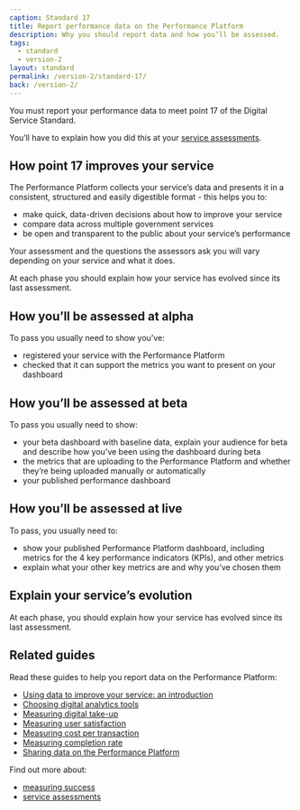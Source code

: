 ```yaml
---
caption: Standard 17
title: Report performance data on the Performance Platform
description: Why you should report data and how you’ll be assessed.
tags:
  - standard
  - version-2
layout: standard
permalink: /version-2/standard-17/
back: /version-2/
---
```


You must report your performance data to meet point 17 of the Digital Service Standard.

You’ll have to explain how you did this at your [service assessments](https://www.gov.uk/service-manual/service-assessments/how-service-assessments-work).

## How point 17 improves your service

The Performance Platform collects your service’s data and presents it in a consistent, structured and easily digestible format - this helps you to:

- make quick, data-driven decisions about how to improve your service
- compare data across multiple government services
- be open and transparent to the public about your service’s performance

Your assessment and the questions the assessors ask you will vary depending on your service and what it does.

At each phase you should explain how your service has evolved since its last assessment.

## How you’ll be assessed at alpha

To pass you usually need to show you’ve:

- registered your service with the Performance Platform
- checked that it can support the metrics you want to present on your dashboard

## How you’ll be assessed at beta

To pass you usually need to show:

- your beta dashboard with baseline data, explain your audience for beta and describe how you’ve been using the dashboard during beta
- the metrics that are uploading to the Performance Platform and whether they’re being uploaded manually or automatically
- your published performance dashboard

## How you’ll be assessed at live

To pass, you usually need to:

- show your published Performance Platform dashboard, including metrics for the 4 key performance indicators (KPIs), and other metrics
- explain what your other key metrics are and why you’ve chosen them

## Explain your service’s evolution

At each phase, you should explain how your service has evolved since its last assessment.

## Related guides

Read these guides to help you report data on the Performance Platform:

- [Using data to improve your service: an introduction](https://www.gov.uk/service-manual/measuring-success/using-data-to-improve-your-service-an-introduction)
- [Choosing digital analytics tools](https://www.gov.uk/service-manual/measuring-success/choosing-digital-analytics-tools)
- [Measuring digital take-up](https://www.gov.uk/service-manual/measuring-success/measuring-digital-take-up)
- [Measuring user satisfaction](https://www.gov.uk/service-manual/measuring-success/measuring-user-satisfaction)
- [Measuring cost per transaction](https://www.gov.uk/service-manual/measuring-success/measuring-cost-per-transaction)
- [Measuring completion rate](https://www.gov.uk/service-manual/measuring-success/measuring-completion-rate)
- [Sharing data on the Performance Platform](https://www.gov.uk/service-manual/measuring-success/sharing-your-data-with-the-performance-platform)

Find out more about:

- [measuring success](https://www.gov.uk/service-manual/measuring-success)
- [service assessments](https://www.gov.uk/service-manual/service-assessments)

